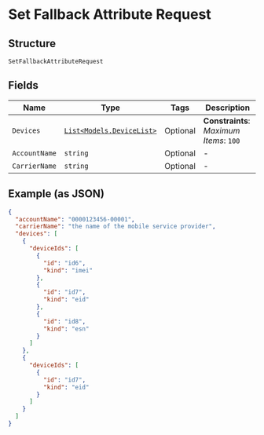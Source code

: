 
# Set Fallback Attribute Request

## Structure

`SetFallbackAttributeRequest`

## Fields

| Name | Type | Tags | Description |
|  --- | --- | --- | --- |
| `Devices` | [`List<Models.DeviceList>`](../../doc/models/device-list.md) | Optional | **Constraints**: *Maximum Items*: `100` |
| `AccountName` | `string` | Optional | - |
| `CarrierName` | `string` | Optional | - |

## Example (as JSON)

```json
{
  "accountName": "0000123456-00001",
  "carrierName": "the name of the mobile service provider",
  "devices": [
    {
      "deviceIds": [
        {
          "id": "id6",
          "kind": "imei"
        },
        {
          "id": "id7",
          "kind": "eid"
        },
        {
          "id": "id8",
          "kind": "esn"
        }
      ]
    },
    {
      "deviceIds": [
        {
          "id": "id7",
          "kind": "eid"
        }
      ]
    }
  ]
}
```

